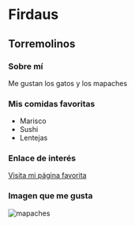 # Firdaus
## Torremolinos
### Sobre mí
Me gustan los gatos y los mapaches
### Mis comidas favoritas
- Marisco
- Sushi
- Lentejas
### Enlace de interés
[Visita mi página favorita](https://es.wikipedia.org/wiki/Procyon)
### Imagen que me gusta
![mapaches](https://encrypted-tbn2.gstatic.com/images?q=tbn:ANd9GcQNk9GtL0EDEQHeBFUWS7D9sRMOKag9TmUARX3M_NbofX6aHZLvuE3DpIeDF7rVJKx0vAFSpoMsEunozdEGo_i2-Zq4Kf-HI0A1Ua0xWN5W)